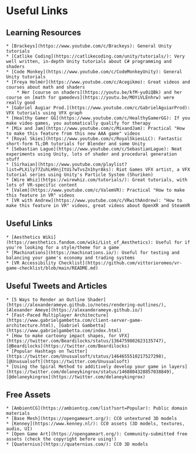 # Useful Links

## Learning Resources

	* [Brackeys](https://www.youtube.com/c/Brackeys): General Unity tutorials
	* [Catlike Coding](https://catlikecoding.com/unity/tutorials/): Very well written, in-depth Unity tutorials about C# programming and shaders
	* [Code Monkey](https://www.youtube.com/c/CodeMonkeyUnity): General Unity tutorials
	* [Freya Holmér](https://www.youtube.com/c/Acegikmo): Great videos and courses about math and shaders
		* Her [course on shaders](https://youtu.be/kfM-yu0iQBk) and her course on [math for gamedevs](https://youtu.be/MOYiVLEnhrw) were really good
	* [Gabriel Augiar Prod.](https://www.youtube.com/c/GabrielAguiarProd): VFX tutorials using VFX graph
	* [Healthy Gamer GG](https://www.youtube.com/c/HealthyGamerGG): If you make video games, you automatically qualify for therapy
	* [Mix and Jam](https://www.youtube.com/c/MixandJam): Practical "How to make this feature from this new AAA game" videos
	* [Royal Skies](https://www.youtube.com/c/RoyalSkiesLLC): Fantastic short-form TL;DR tutorials for Blender and some Unity
	* [Sebastian Lague](https://www.youtube.com/c/SebastianLague): Neat experiments using Unity, lots of shader and procedural generation stuff
	* [Sirhaian](https://www.youtube.com/playlist?list=PLXily77ZuhLH9njItUi7wTvsZn1hyrAks): Riot Games VFX artist, a VFX tutorial series using Unity's Particle System (Shuriken)
	* [Wire Whiz](https://wirewhiz.com/tutorials/): Great tutorials, with lots of VR-specific content
	* [Valem](https://www.youtube.com/c/ValemVR): Practical "How to make this feature in VR" videos
	* [VR with Andrew](https://www.youtube.com/c/VRwithAndrew): "How to make this feature in VR" videos, great videos about OpenXR and SteamVR

## Useful Links

	* [Aesthetics Wiki](https://aesthetics.fandom.com/wiki/List_of_Aesthetics): Useful for if you're looking for a style/theme for a game
	* [Machinations](https://machinations.io/): Useful for testing and balancing your game's economy and trading systems
	* [VR Accessibility Checklist](https://github.com/vittorioromeo/vr-game-checklist/blob/main/README.md)

## Useful Tweets and Articles

	* [5 Ways to Render an Outline Shader](https://alexanderameye.github.io/notes/rendering-outlines/), [Alexander Ameye](https://alexanderameye.github.io/)
	* [Fast-Paced Multiplayer Architecture](https://www.gabrielgambetta.com/client-server-game-architecture.html), [Gabriel Gambetta](https://www.gabrielgambetta.com/index.html)
	* [How to make cartoony impact shapes, for VFX](https://twitter.com/Beardilocks/status/1364759802623135747), [@Beardilocks](https://twitter.com/Beardilocks)
	* [Popular Hashtags on Twitter](https://twitter.com/Unusualsoft/status/1464655510217527298), [@Unusualsoft](https://twitter.com/Unusualsoft)
	* [Using the Spiral Method to additively develop your game in layers](https://twitter.com/delaneykingrox/status/1468804328857038849), [@delaneykingrox](https://twitter.com/delaneykingrox)

## Free Assets

	* [AmbientCG](https://ambientcg.com/list?sort=Popular): Public domain materials
	* [Base Mesh](https://opengameart.org/): CC0 untextured 3D models
	* [Kenney](https://www.kenney.nl/): CC0 assets (3D models, textures, audio, UI)
	* [Open Game Art](https://opengameart.org/): Community-submitted free assets (check the copyright before using!)
	* [Quaternius](https://quaternius.com/): CC0 3D models
